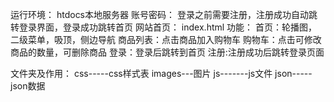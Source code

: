 运行环境：
	htdocs本地服务器
账号密码：
	登录之前需要注册，注册成功自动跳转登录界面，登录成功跳转首页
网站首页：
	index.html
功能：
	首页：轮播图，二级菜单，吸顶，侧边导航
	商品列表：点击商品加入购物车
	购物车：点击可修改商品的数量，可删除商品
	登录：登录后跳转到首页
	注册:注册成功后跳转登录页面

文件夹及作用：
	css-----css样式表
	images---图片
	js-------js文件
	json-----json数据
	
